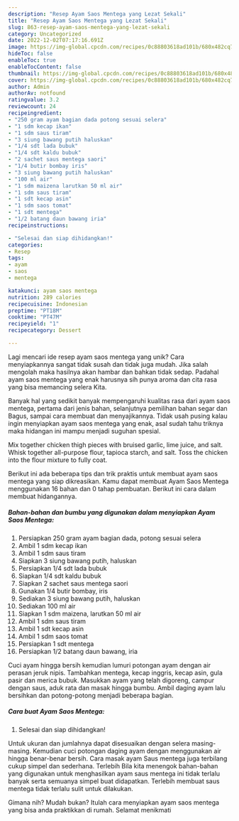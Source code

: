 ```yaml
---
description: "Resep Ayam Saos Mentega yang Lezat Sekali"
title: "Resep Ayam Saos Mentega yang Lezat Sekali"
slug: 863-resep-ayam-saos-mentega-yang-lezat-sekali
category: Uncategorized
date: 2022-12-02T07:17:16.691Z
image: https://img-global.cpcdn.com/recipes/0c88803618ad101b/680x482cq70/ayam-saos-mentega-foto-resep-utama.jpg
hideToc: false
enableToc: true
enableTocContent: false
thumbnail: https://img-global.cpcdn.com/recipes/0c88803618ad101b/680x482cq70/ayam-saos-mentega-foto-resep-utama.jpg
cover: https://img-global.cpcdn.com/recipes/0c88803618ad101b/680x482cq70/ayam-saos-mentega-foto-resep-utama.jpg
author: Admin
authorAv: notfound
ratingvalue: 3.2
reviewcount: 24
recipeingredient:
- "250 gram ayam bagian dada potong sesuai selera"
- "1 sdm kecap ikan"
- "1 sdm saus tiram"
- "3 siung bawang putih haluskan"
- "1/4 sdt lada bubuk"
- "1/4 sdt kaldu bubuk"
- "2 sachet saus mentega saori"
- "1/4 butir bombay iris"
- "3 siung bawang putih haluskan"
- "100 ml air"
- "1 sdm maizena larutkan 50 ml air"
- "1 sdm saus tiram"
- "1 sdt kecap asin"
- "1 sdm saos tomat"
- "1 sdt mentega"
- "1/2 batang daun bawang iria"
recipeinstructions:

- "Selesai dan siap dihidangkan!"
categories:
- Resep
tags:
- ayam
- saos
- mentega

katakunci: ayam saos mentega 
nutrition: 289 calories
recipecuisine: Indonesian
preptime: "PT18M"
cooktime: "PT47M"
recipeyield: "1"
recipecategory: Dessert

---
```





Lagi mencari ide resep ayam saos mentega yang unik? Cara menyiapkannya sangat tidak susah dan tidak juga mudah. Jika salah mengolah maka hasilnya akan hambar dan bahkan tidak sedap. Padahal ayam saos mentega yang enak harusnya sih punya aroma dan cita rasa yang bisa memancing selera Kita.





Banyak hal yang sedikit banyak mempengaruhi kualitas rasa dari ayam saos mentega, pertama dari jenis bahan, selanjutnya pemilihan bahan segar dan Bagus, sampai cara membuat dan menyajikannya. Tidak usah pusing kalau ingin menyiapkan ayam saos mentega yang enak,      asal sudah tahu triknya maka hidangan ini mampu menjadi suguhan spesial.














Mix together chicken thigh pieces with bruised garlic, lime juice, and salt. Whisk together all-purpose flour, tapioca starch, and salt. Toss the chicken into the flour mixture to fully coat.






Berikut ini ada beberapa tips dan trik praktis untuk membuat ayam saos mentega yang siap dikreasikan. Kamu dapat membuat Ayam Saos Mentega menggunakan 16 bahan dan 0 tahap pembuatan. Berikut ini cara dalam membuat hidangannya.

<!--inarticleads1-->

##### Bahan-bahan dan bumbu yang digunakan dalam menyiapkan Ayam Saos Mentega:

1. Persiapkan 250 gram ayam bagian dada, potong sesuai selera
1. Ambil 1 sdm kecap ikan
1. Ambil 1 sdm saus tiram
1. Siapkan 3 siung bawang putih, haluskan
1. Persiapkan 1/4 sdt lada bubuk
1. Siapkan 1/4 sdt kaldu bubuk
1. Siapkan 2 sachet saus mentega saori
1. Gunakan 1/4 butir bombay, iris
1. Sediakan 3 siung bawang putih, haluskan
1. Sediakan 100 ml air
1. Siapkan 1 sdm maizena, larutkan 50 ml air
1. Ambil 1 sdm saus tiram
1. Ambil 1 sdt kecap asin
1. Ambil 1 sdm saos tomat
1. Persiapkan 1 sdt mentega
1. Persiapkan 1/2 batang daun bawang, iria


Cuci ayam hingga bersih kemudian lumuri potongan ayam dengan air perasan jeruk nipis. Tambahkan mentega, kecap inggris, kecap asin, gula pasir dan merica bubuk. Masukkan ayam yang telah digoreng, campur dengan saus, aduk rata dan masak hingga bumbu. Ambil daging ayam lalu bersihkan dan potong-potong menjadi beberapa bagian. 

<!--inarticleads2-->

##### Cara buat Ayam Saos Mentega:


1. Selesai dan siap dihidangkan!

Untuk ukuran dan jumlahnya dapat disesuaikan dengan selera masing-masing. Kemudian cuci potongan daging ayam dengan menggunakan air hingga benar-benar bersih. Cara masak ayam Saus mentega juga terbilang cukup simpel dan sederhana. Terlebih Bila kita menengok bahan-bahan yang digunakan untuk menghasilkan ayam saus mentega ini tidak terlalu banyak serta semuanya simpel buat didapatkan. Terlebih membuat saus mentega tidak terlalu sulit untuk dilakukan. 

Gimana nih? Mudah bukan? Itulah cara menyiapkan ayam saos mentega yang bisa anda praktikkan di rumah. Selamat menikmati
